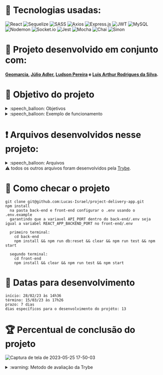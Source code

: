 # :toolbox: Tecnologias usadas:

![React](https://img.shields.io/badge/react-%2320232a.svg?style=for-the-badge&logo=react&logoColor=%2361DAFB)
![Sequelize](https://img.shields.io/badge/Sequelize-52B0E7?style=for-the-badge&logo=Sequelize&logoColor=white)
![SASS](https://img.shields.io/badge/SASS-hotpink.svg?style=for-the-badge&logo=SASS&logoColor=white)
![Axios](https://camo.githubusercontent.com/11abd4260687620f9dd088cd666c8533595314c7f9886fe4d044ef23418bd1f3/68747470733a2f2f696d672e736869656c64732e696f2f7374617469632f76313f7374796c653d666f722d7468652d6261646765266d6573736167653d4178696f7326636f6c6f723d354132394534266c6f676f3d4178696f73266c6f676f436f6c6f723d464646464646266c6162656c3d)
![Express.js](https://img.shields.io/badge/express.js-%23404d59.svg?style=for-the-badge&logo=express&logoColor=%2361DAFB)
![JWT](https://img.shields.io/badge/JWT-black?style=for-the-badge&logo=JSON%20web%20tokens)
![MySQL](https://img.shields.io/badge/mysql-%2300f.svg?style=for-the-badge&logo=mysql&logoColor=white)
![Nodemon](https://img.shields.io/badge/NODEMON-%23323330.svg?style=for-the-badge&logo=nodemon&logoColor=%BBDEAD)
![Socket.io](https://img.shields.io/badge/Socket.io-black?style=for-the-badge&logo=socket.io&badgeColor=010101)
![Jest](https://img.shields.io/badge/-jest-%23C21325?style=for-the-badge&logo=jest&logoColor=white)
![Mocha](https://img.shields.io/badge/-mocha-%238D6748?style=for-the-badge&logo=mocha&logoColor=white)
![Chai](https://img.shields.io/badge/chai.js-323330?style=for-the-badge&logo=chai&logoColor=red)
![Sinon](https://img.shields.io/badge/sinon.js-323330?style=for-the-badge&logo=sinon)

# :busts_in_silhouette: Projeto desenvolvido em conjunto com:
  
#### [Geomarcia](https://github.com/Geomarcia), [Júlio Adler](https://github.com/julioa-adl), [Ludson Pereira](https://github.com/Ludson96) e [Luis Arthur Rodrigues da Silva](https://github.com/luisArthurRodriguesDaSilva).

# :open_book: Objetivo do projeto <nome do projeto>

<details>
  <summary>:speech_balloon: Objetivos</summary>

  ```
  1. Desenvolver um app full stack em grupo de delivery para uma distribuidora de bebidas.
  2. O aplicativo tem:
    2.1 Acesso via login: tanto clientes como pessoas vendedoras e administradores do sistema, devem ter acesso ao aplicativo via login, porém para funções diferentes: (1) A pessoa cliente, que compra da lista de produtos; (2) A pessoa vendedora, que aprova, prepara e entrega; (3) A pessoa administradora, que gerencia quem usa o aplicativo;
    2.2 Fazer a comunicação entre clientes e pessoas vendedoras: a pessoa cliente faz o pedido via "carrinho de compras" e a pessoa vendedora aprova, prepara e envia esse pedido. Quando o produto é recebido por quem comprou, essa pessoa marca o pedido como "recebido". Ambos devem possuir detalhes sobre seus pedidos;
    2.3 Se a pessoa cliente faz o pedido, o mesmo deve aparecer para a pessoa vendedora em seu dash de pedidos após a atualização da página. A pessoa cliente, por sua vez, deve ter as informações sobre seu pedido quando sua página for atualizada, ou seja, ter informações se o pedido está sendo preparado ou se já saiu pra entrega;
  ```
</details>

<details>
  <summary>:speech_balloon: Exemplo de funcionamento</summary>
  
![Captura de tela de 2023-05-25 16-39-54](https://github.com/Lucas-Israel/project-delivery-app/assets/104790267/14b898c6-9c01-4b80-a6a4-2ff197d3eb8f)
![Captura de tela de 2023-05-25 17-00-59](https://github.com/Lucas-Israel/project-delivery-app/assets/104790267/5be58e38-7423-4a91-ae86-4635785276c4)

</details>

# :heavy_exclamation_mark: Arquivos desenvolvidos nesse projeto:

<details>
  <summary>:speech_balloon: Arquivos</summary>

  ```
  back-end/
  front-end/
  ```
</details

#### :warning: todos os outros arquivos foram desenvolvidos pela [Trybe](https://www.betrybe.com).

# :thinking: Como checar o projeto

```
git clone git@github.com:Lucas-Israel/project-delivery-app.git
npm install
  na pasta back-end e front-end configurar o .env usando o .env.example
  garantindo que a variavel API_PORT dentro do back-end/.env seja igual a variabel REACT_APP_BACKEND_PORT no front-end/.env 
  
  primeiro terminal:
    cd back-end
    npm install && npm run db:reset && clear && npm run test && npm start
  
  segundo terminal:
    cd front-end
    npm install && clear && npm run test && npm start
```

# :calendar: Datas para desenvolvimento

```
início: 28/02/23 às 14h36
término: 15/03/23 às 17h26
prazo: 7 dias
dias específicos para o desenvolvimento do projéto: 13
```

# :trophy: Percentual de conclusão do projeto

![Captura de tela de 2023-05-25 17-50-03](https://github.com/Lucas-Israel/project-delivery-app/assets/104790267/0cc900ac-db77-460c-80b7-e5525489af1d)

<details>
  <summary>:warning: Metodo de avaliação da Trybe</summary>
  
##### A escola de programação [Trybe](https://www.betrybe.com) utiliza um sistema de avaliação baseado na conclusão de requisitos em cada projeto, considerando a porcentagem de conclusão, com um mínimo de 80% dos requisitos obrigatórios, em um prazo regular de no máximo 7 dias, tendo dias específicos para o desenvolvimento do projeto que variam de acordo com a complexidade dele.

##### Não alcançando esse patamar mímino, o aluno entra em recuperação, tendo que entregar 90% dos requisitos obrigatórios mais os bonús, em outros 7 dias, caso o aluno falhe novamente ele é mudado de turma para refazer o conteúdo e projeto, caso falhe após mudar de turma, no mesmo conteúdo/projeto, o aluno é removido do curso.
  
</details>
